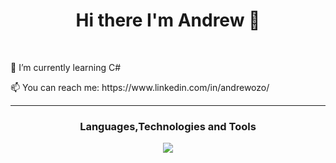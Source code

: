  <h1 align = "center">Hi there I'm Andrew 👋</h1>
 
 <br>

 <p> 🌱 I’m currently learning C#</p>
<p> 📫 You can reach me: https://www.linkedin.com/in/andrewozo/</p>

<hr>

<h3 align = "center">Languages,Technologies and Tools</h3>
<p align="center">
  <a href="https://skillicons.dev">
    <img src="https://skillicons.dev/icons?i=js,html,css,react,redux,postgres,java,nodejs,git,cs,firebase,express" />
  </a>
</p>





<!--
**andrewozo/andrewozo** is a ✨ _special_ ✨ repository because its `README.md` (this file) appears on your GitHub profile.

Here are some ideas to get you started:

- 🔭 I’m currently working on ...
- 🌱 I’m currently learning C#
- 📫 How to reach me: ...
- 😄 Pronouns: ...
- ⚡ Fun fact: ...
-->
